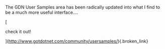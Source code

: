 The GDN User Samples area has been radically updated into what I find to be a much more useful interface.... 
				  
[
						  
check it out!
				  
](http://www.gotdotnet.com/community/usersamples/){.broken_link}